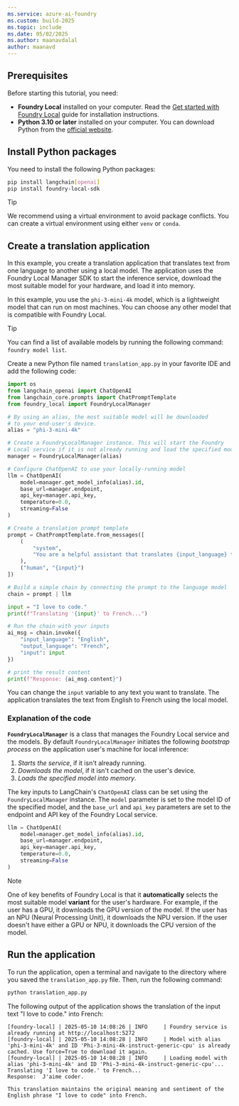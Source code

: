 ```yaml
---
ms.service: azure-ai-foundry
ms.custom: build-2025
ms.topic: include
ms.date: 05/02/2025
ms.author: maanavdalal
author: maanavd
---
```


## Prerequisites

Before starting this tutorial, you need:

- **Foundry Local** installed on your computer. Read the [Get started with Foundry Local](../../get-started.md) guide for installation instructions.
- **Python 3.10 or later** installed on your computer. You can download Python from the [official website](https://www.python.org/downloads/).

## Install Python packages

You need to install the following Python packages:

```bash
pip install langchain[openai] 
pip install foundry-local-sdk
```

> [!TIP]
> We recommend using a virtual environment to avoid package conflicts. You can create a virtual environment using either `venv` or `conda`.


## Create a translation application

In this example, you create a translation application that translates text from one language to another using a local model. The application uses the Foundry Local Manager SDK to start the inference service, download the most suitable model for your hardware, and load it into memory.

In this example, you use the `phi-3-mini-4k` model, which is a lightweight model that can run on most machines. You can choose any other model that is compatible with Foundry Local.

> [!TIP]
> You can find a list of available models by running the following command: `foundry model list`.

Create a new Python file named `translation_app.py` in your favorite IDE and add the following code:

```python
import os
from langchain_openai import ChatOpenAI
from langchain_core.prompts import ChatPromptTemplate
from foundry_local import FoundryLocalManager

# By using an alias, the most suitable model will be downloaded 
# to your end-user's device.
alias = "phi-3-mini-4k"

# Create a FoundryLocalManager instance. This will start the Foundry 
# Local service if it is not already running and load the specified model.
manager = FoundryLocalManager(alias)

# Configure ChatOpenAI to use your locally-running model
llm = ChatOpenAI(
    model=manager.get_model_info(alias).id,
    base_url=manager.endpoint,
    api_key=manager.api_key,
    temperature=0.0,
    streaming=False
)

# Create a translation prompt template
prompt = ChatPromptTemplate.from_messages([
    (
        "system",
        "You are a helpful assistant that translates {input_language} to {output_language}."
    ),
    ("human", "{input}")
])

# Build a simple chain by connecting the prompt to the language model
chain = prompt | llm

input = "I love to code."
print(f"Translating '{input}' to French...")

# Run the chain with your inputs
ai_msg = chain.invoke({
    "input_language": "English",
    "output_language": "French",
    "input": input
})

# print the result content
print(f"Response: {ai_msg.content}")
```

You can change the `input` variable to any text you want to translate. The application translates the text from English to French using the local model.

### Explanation of the code

**`FoundryLocalManager`** is a class that manages the Foundry Local service and the models. By default `FoundryLocalManager` initiates the following *bootstrap process* on the application user's machine for local inference:

1. *Starts the service*, if it isn't already running.
1. *Downloads the model*, if it isn't cached on the user's device.
1. *Loads the specified model into memory*.

The key inputs to LangChain's `ChatOpenAI` class can be set using the `FoundryLocalManager` instance. The `model` parameter is set to the model ID of the specified model, and the `base_url` and `api_key` parameters are set to the endpoint and API key of the Foundry Local service.

```python
llm = ChatOpenAI(
    model=manager.get_model_info(alias).id,
    base_url=manager.endpoint,
    api_key=manager.api_key,
    temperature=0.0,
    streaming=False
)
```

> [!NOTE]
> One of key benefits of Foundry Local is that it **automatically** selects the most suitable model **variant** for the user's hardware. For example, if the user has a GPU, it downloads the GPU version of the model. If the user has an NPU (Neural Processing Unit), it downloads the NPU version. If the user doesn't have either a GPU or NPU, it downloads the CPU version of the model.
    
## Run the application

To run the application, open a terminal and navigate to the directory where you saved the `translation_app.py` file. Then, run the following command:

```bash
python translation_app.py
```

The following output of the application shows the translation of the input text "I love to code." into French:

```Plaintext
[foundry-local] | 2025-05-10 14:08:26 | INFO     | Foundry service is already running at http://localhost:5272
[foundry-local] | 2025-05-10 14:08:28 | INFO     | Model with alias 'phi-3-mini-4k' and ID 'Phi-3-mini-4k-instruct-generic-cpu' is already cached. Use force=True to download it again.
[foundry-local] | 2025-05-10 14:08:28 | INFO     | Loading model with alias 'phi-3-mini-4k' and ID 'Phi-3-mini-4k-instruct-generic-cpu'...
Translating 'I love to code.' to French...
Response:  J'aime coder.

This translation maintains the original meaning and sentiment of the English phrase "I love to code" into French.
```